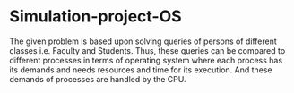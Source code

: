 # Simulation-project-OS
The given problem is based upon solving queries of persons of different classes i.e. Faculty and Students. 
Thus, these queries can be compared to different processes in terms of operating system where each process has its 
demands and needs resources and time for its execution. And these demands of processes are handled by the CPU. 

